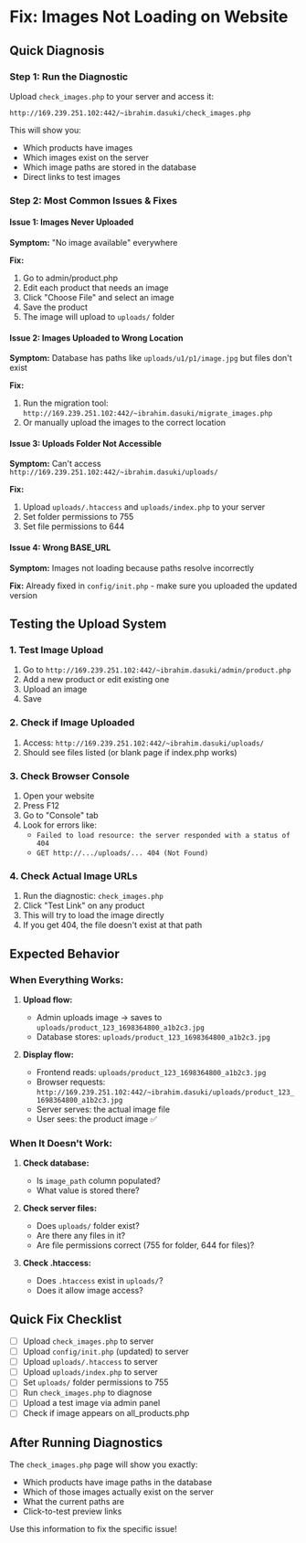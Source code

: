 # Fix: Images Not Loading on Website

## Quick Diagnosis

### Step 1: Run the Diagnostic
Upload `check_images.php` to your server and access it:
```
http://169.239.251.102:442/~ibrahim.dasuki/check_images.php
```

This will show you:
- Which products have images
- Which images exist on the server
- Which image paths are stored in the database
- Direct links to test images

### Step 2: Most Common Issues & Fixes

#### Issue 1: Images Never Uploaded
**Symptom:** "No image available" everywhere

**Fix:**
1. Go to admin/product.php
2. Edit each product that needs an image
3. Click "Choose File" and select an image
4. Save the product
5. The image will upload to `uploads/` folder

#### Issue 2: Images Uploaded to Wrong Location
**Symptom:** Database has paths like `uploads/u1/p1/image.jpg` but files don't exist

**Fix:**
1. Run the migration tool: `http://169.239.251.102:442/~ibrahim.dasuki/migrate_images.php`
2. Or manually upload the images to the correct location

#### Issue 3: Uploads Folder Not Accessible
**Symptom:** Can't access `http://169.239.251.102:442/~ibrahim.dasuki/uploads/`

**Fix:**
1. Upload `uploads/.htaccess` and `uploads/index.php` to your server
2. Set folder permissions to 755
3. Set file permissions to 644

#### Issue 4: Wrong BASE_URL
**Symptom:** Images not loading because paths resolve incorrectly

**Fix:**
Already fixed in `config/init.php` - make sure you uploaded the updated version

## Testing the Upload System

### 1. Test Image Upload
1. Go to `http://169.239.251.102:442/~ibrahim.dasuki/admin/product.php`
2. Add a new product or edit existing one
3. Upload an image
4. Save

### 2. Check if Image Uploaded
1. Access: `http://169.239.251.102:442/~ibrahim.dasuki/uploads/`
2. Should see files listed (or blank page if index.php works)

### 3. Check Browser Console
1. Open your website
2. Press F12
3. Go to "Console" tab
4. Look for errors like:
   - `Failed to load resource: the server responded with a status of 404`
   - `GET http://.../uploads/... 404 (Not Found)`

### 4. Check Actual Image URLs
1. Run the diagnostic: `check_images.php`
2. Click "Test Link" on any product
3. This will try to load the image directly
4. If you get 404, the file doesn't exist at that path

## Expected Behavior

### When Everything Works:

1. **Upload flow:**
   - Admin uploads image → saves to `uploads/product_123_1698364800_a1b2c3.jpg`
   - Database stores: `uploads/product_123_1698364800_a1b2c3.jpg`

2. **Display flow:**
   - Frontend reads: `uploads/product_123_1698364800_a1b2c3.jpg`
   - Browser requests: `http://169.239.251.102:442/~ibrahim.dasuki/uploads/product_123_1698364800_a1b2c3.jpg`
   - Server serves: the actual image file
   - User sees: the product image ✅

### When It Doesn't Work:

1. **Check database:**
   - Is `image_path` column populated?
   - What value is stored there?

2. **Check server files:**
   - Does `uploads/` folder exist?
   - Are there any files in it?
   - Are file permissions correct (755 for folder, 644 for files)?

3. **Check .htaccess:**
   - Does `.htaccess` exist in `uploads/`?
   - Does it allow image access?

## Quick Fix Checklist

- [ ] Upload `check_images.php` to server
- [ ] Upload `config/init.php` (updated) to server
- [ ] Upload `uploads/.htaccess` to server
- [ ] Upload `uploads/index.php` to server
- [ ] Set `uploads/` folder permissions to 755
- [ ] Run `check_images.php` to diagnose
- [ ] Upload a test image via admin panel
- [ ] Check if image appears on all_products.php

## After Running Diagnostics

The `check_images.php` page will show you exactly:
- Which products have image paths in the database
- Which of those images actually exist on the server
- What the current paths are
- Click-to-test preview links

Use this information to fix the specific issue!

